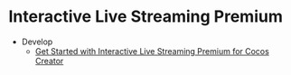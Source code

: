 # Interactive Live Streaming Premium

-   Develop
    -   [Get Started with Interactive Live Streaming Premium for Cocos Creator](get-started.md#get-started-with-product-name-for-platform)

